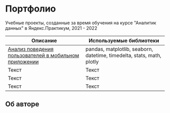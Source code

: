 # Портфолио
Учебные проекты, созданные за время обучения на курсе "Аналитик данных" в Яндекс.Практикум, 2021 - 2022

| Описание   | Используемые библиотеки   |
| -------- | -------- |
| [Анализ поведения пользователей в мобильном приложении](AnalysisMobileApp/Analysis_of_users_experience_in_mobile_app.ipynb)   | pandas, matplotlib, seaborn, datetime, timedelta, stats, math, plotly    |
| Текст    | Текст    |
| Текст    | Текст    |
| Текст    | Текст    |

## Об авторе
